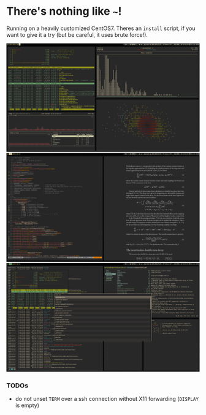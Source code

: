 # There's nothing like `~`!

Running on a heavily customized CentOS7. Theres an `install` script, if you want to give it a try (but be careful, it uses brute force!).

![Screenshot 1](pics/screenshot-1.png)
![Screenshot 2](pics/screenshot-2.png)
![Screenshot 3](pics/screenshot-3.png)

### TODOs
* do not unset `TERM` over a ssh connection without X11 forwarding (`DISPLAY` is empty)
